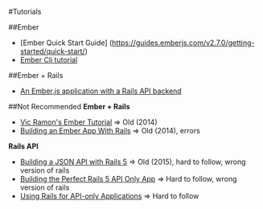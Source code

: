 #Tutorials

##Ember
* [Ember Quick Start Guide] (https://guides.emberjs.com/v2.7.0/getting-started/quick-start/)
* [Ember Cli tutorial](https://guides.emberjs.com/v2.7.0/tutorial/ember-cli/)

##Ember + Rails
* [An Ember.js application with a Rails API backend](http://9elements.com/io/index.php/an-ember-js-application-with-a-rails-api-backend/)


##Not Recommended
**Ember + Rails**
* [Vic Ramon's Ember Tutorial](http://ember.vicramon.com/) => Old (2014)
* [Building an Ember App With Rails](https://dockyard.com/blog/2014/05/07/building-an-ember-app-with-rails-part-1) => Old (2014), errors

**Rails API**
* [Building a JSON API with Rails 5](https://blog.codeship.com/building-a-json-api-with-rails-5/) => Old (2015), hard to follow, wrong version of rails
* [Building the Perfect Rails 5 API Only App](http://sourcey.com/building-the-prefect-rails-5-api-only-app/) => Hard to follow, wrong version of rails
* [Using Rails for API-only Applications](http://edgeguides.rubyonrails.org/api_app.html) => Hard to follow

